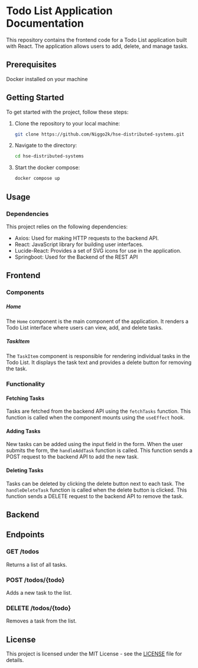 # Todo List Application Documentation

This repository contains the frontend code for a Todo List application built with React. The application allows users to add, delete, and manage tasks.
## Prerequisites
   Docker installed on your machine
   
## Getting Started

To get started with the project, follow these steps:

1. Clone the repository to your local machine:

   ```bash
   git clone https://github.com/Niggo2k/hse-distributed-systems.git
   ```

2. Navigate to the directory:

   ```bash
   cd hse-distributed-systems
   ```

3. Start the docker compose:

   ```bash
   docker compose up
   ```

## Usage

### Dependencies

This project relies on the following dependencies:

- Axios: Used for making HTTP requests to the backend API.
- React: JavaScript library for building user interfaces.
- Lucide-React: Provides a set of SVG icons for use in the application.
- Springboot: Used for the Backend of the REST API


## Frontend

### Components

##### Home

The `Home` component is the main component of the application. It renders a Todo List interface where users can view, add, and delete tasks.

##### TaskItem

The `TaskItem` component is responsible for rendering individual tasks in the Todo List. It displays the task text and provides a delete button for removing the task.

### Functionality

#### Fetching Tasks

Tasks are fetched from the backend API using the `fetchTasks` function. This function is called when the component mounts using the `useEffect` hook.

#### Adding Tasks

New tasks can be added using the input field in the form. When the user submits the form, the `handleAddTask` function is called. This function sends a POST request to the backend API to add the new task.

#### Deleting Tasks

Tasks can be deleted by clicking the delete button next to each task. The `handleDeleteTask` function is called when the delete button is clicked. This function sends a DELETE request to the backend API to remove the task.


## Backend

## Endpoints

### GET /todos

Returns a list of all tasks.

### POST /todos/{todo}

Adds a new task to the list.

### DELETE /todos/{todo}

Removes a task from the list.


## License

This project is licensed under the MIT License - see the [LICENSE](LICENSE) file for details.

